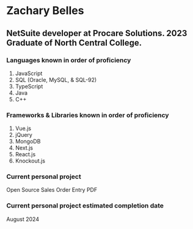 # Zachary Belles
## NetSuite developer at Procare Solutions. 2023 Graduate of North Central College.

### Languages known in order of proficiency
1. JavaScript
2. SQL (Oracle, MySQL, & SQL-92)
3. TypeScript
4. Java
5. C++

### Frameworks & Libraries known in order of proficiency
1. Vue.js
2. jQuery 
3. MongoDB
4. Next.js
5. React.js
6. Knockout.js

### Current personal project
Open Source Sales Order Entry PDF

### Current personal project estimated completion date
August 2024

<!---
zmbelles/zmbelles is a ✨ special ✨ repository because its `README.md` (this file) appears on your GitHub profile.
You can click the Preview link to take a look at your changes.
--->

